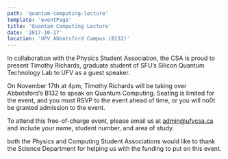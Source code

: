 ```yaml
---
path: 'quantam-computing-lecture'
template: 'eventPage'
title: 'Quantam Computing Lecture'
date: '2017-10-17'
location: 'UFV Abbotsford Campus (B132)'
---
```


In collaboration with the Physics Student Association, the CSA is proud to present Timothy Richards, graduate student of SFU’s Silicon Quantum Technology Lab to UFV as a guest speaker.


On November 17th at 4pm, Timothy Richards will be taking over Abbotsford’s B132 to speak on Quantum Computing. Seating is limited for the event, and you must RSVP to the event ahead of time, or you will no0t be granted admission to the event.

To attend this free-of-charge event, please email us at [admin@ufvcsa.ca](mailto:admin@ufvcsa.ca/?Subject=Quantum%20Computing) and include your name, student number, and area of study.

both the Physics and Computing Student Associations would like to thank the Science Department for helping us with the funding to put on this event.